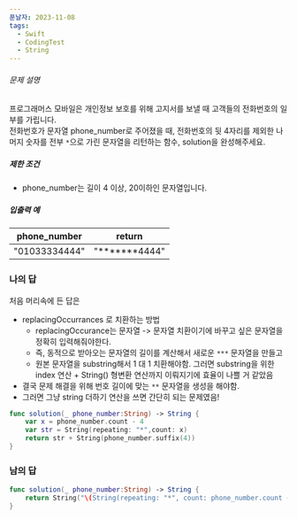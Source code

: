 ```yaml
---
푼날자: 2023-11-08
tags:
  - Swift
  - CodingTest
  - String
---
```

###### 문제 설명
프로그래머스 모바일은 개인정보 보호를 위해 고지서를 보낼 때 고객들의 전화번호의 일부를 가립니다.  
전화번호가 문자열 phone_number로 주어졌을 때, 전화번호의 뒷 4자리를 제외한 나머지 숫자를 전부 `*`으로 가린 문자열을 리턴하는 함수, solution을 완성해주세요.
##### 제한 조건
- phone_number는 길이 4 이상, 20이하인 문자열입니다.
##### 입출력 예
| phone_number  | return        |
| ------------- | ------------- |
| "01033334444" | "*******4444" |

### 나의 답
처음 머리속에 든 답은
- replacingOccurrances 로 치환하는 방법
	- replacingOccurance는 문자열 -> 문자열 치환이기에 바꾸고 싶은 문자열을 정확히 입력해줘야한다. 
	- 즉, 동적으로 받아오는 문자열의 길이를 계산해서 새로운 ``***`` 문자열을 만들고
	- 원본 문자열을 substring해서 1 대 1 치환해야함. 그러면 substring을 위한 index 연산 + String() 형변환 연산까지 이뤄지기에 효율이 나쁠 거 같았음
- 결국 문제 해결을 위해 번호 길이에 맞는 ``**`` 문자열을 생성을 해야함.
- 그러면 그냥 string 더하기 연산을 쓰면 간단히 되는 문제였음!
```swift
func solution(_ phone_number:String) -> String {
    var x = phone_number.count - 4
    var str = String(repeating: "*",count: x)
    return str + String(phone_number.suffix(4))
}
```
### 남의 답
```swift
func solution(_ phone_number:String) -> String {
    return String("\(String(repeating: "*", count: phone_number.count - 4))\(phone_number.suffix(4))")
}
```